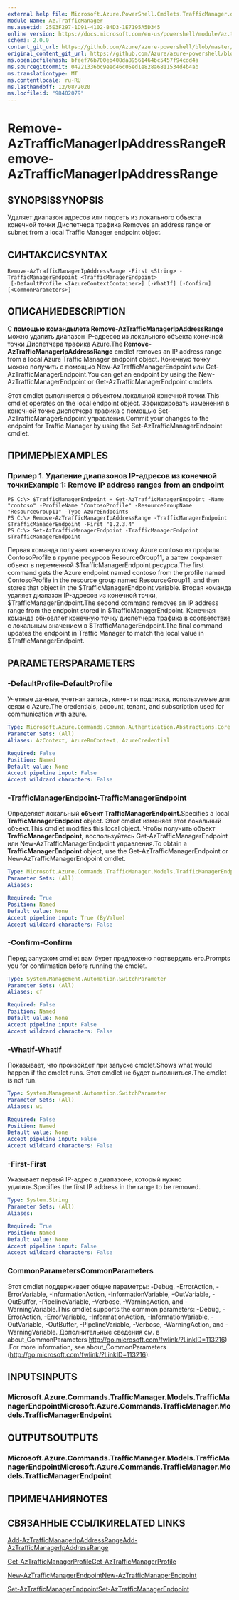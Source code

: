 ```yaml
---
external help file: Microsoft.Azure.PowerShell.Cmdlets.TrafficManager.dll-Help.xml
Module Name: Az.TrafficManager
ms.assetid: 25E3F297-1D91-4102-B4D3-1E7195A5D345
online version: https://docs.microsoft.com/en-us/powershell/module/az.trafficmanager/remove-aztrafficmanagerIpAddressRange
schema: 2.0.0
content_git_url: https://github.com/Azure/azure-powershell/blob/master/src/TrafficManager/TrafficManager/help/Remove-AzTrafficManagerIpAddressRange.md
original_content_git_url: https://github.com/Azure/azure-powershell/blob/master/src/TrafficManager/TrafficManager/help/Remove-AzTrafficManagerIpAddressRange.md
ms.openlocfilehash: bfeef76b700eb408da89561464bc5457f94cdd4a
ms.sourcegitcommit: 04221336bc9eed46c05ed1e828a6811534d4b4ab
ms.translationtype: MT
ms.contentlocale: ru-RU
ms.lasthandoff: 12/08/2020
ms.locfileid: "98402079"
---
```

# <span data-ttu-id="afd4e-101">Remove-AzTrafficManagerIpAddressRange</span><span class="sxs-lookup"><span data-stu-id="afd4e-101">Remove-AzTrafficManagerIpAddressRange</span></span>

## <span data-ttu-id="afd4e-102">SYNOPSIS</span><span class="sxs-lookup"><span data-stu-id="afd4e-102">SYNOPSIS</span></span>
<span data-ttu-id="afd4e-103">Удаляет диапазон адресов или подсеть из локального объекта конечной точки Диспетчера трафика.</span><span class="sxs-lookup"><span data-stu-id="afd4e-103">Removes an address range or subnet from a local Traffic Manager endpoint object.</span></span>

## <span data-ttu-id="afd4e-104">СИНТАКСИС</span><span class="sxs-lookup"><span data-stu-id="afd4e-104">SYNTAX</span></span>

```
Remove-AzTrafficManagerIpAddressRange -First <String> -TrafficManagerEndpoint <TrafficManagerEndpoint>
 [-DefaultProfile <IAzureContextContainer>] [-WhatIf] [-Confirm] [<CommonParameters>]
```

## <span data-ttu-id="afd4e-105">ОПИСАНИЕ</span><span class="sxs-lookup"><span data-stu-id="afd4e-105">DESCRIPTION</span></span>
<span data-ttu-id="afd4e-106">С **помощью командылета Remove-AzTrafficManagerIpAddressRange** можно удалить диапазон IP-адресов из локального объекта конечной точки Диспетчера трафика Azure.</span><span class="sxs-lookup"><span data-stu-id="afd4e-106">The **Remove-AzTrafficManagerIpAddressRange** cmdlet removes an IP address range from a local Azure Traffic Manager endpoint object.</span></span>
<span data-ttu-id="afd4e-107">Конечную точку можно получить с помощью New-AzTrafficManagerEndpoint или Get-AzTrafficManagerEndpoint.</span><span class="sxs-lookup"><span data-stu-id="afd4e-107">You can get an endpoint by using the New-AzTrafficManagerEndpoint or Get-AzTrafficManagerEndpoint cmdlets.</span></span>

<span data-ttu-id="afd4e-108">Этот cmdlet выполняется с объектом локальной конечной точки.</span><span class="sxs-lookup"><span data-stu-id="afd4e-108">This cmdlet operates on the local endpoint object.</span></span>
<span data-ttu-id="afd4e-109">Зафиксировать изменения в конечной точке диспетчера трафика с помощью Set-AzTrafficManagerEndpoint управления.</span><span class="sxs-lookup"><span data-stu-id="afd4e-109">Commit your changes to the endpoint for Traffic Manager by using the Set-AzTrafficManagerEndpoint cmdlet.</span></span>

## <span data-ttu-id="afd4e-110">ПРИМЕРЫ</span><span class="sxs-lookup"><span data-stu-id="afd4e-110">EXAMPLES</span></span>

### <span data-ttu-id="afd4e-111">Пример 1. Удаление диапазонов IP-адресов из конечной точки</span><span class="sxs-lookup"><span data-stu-id="afd4e-111">Example 1: Remove IP address ranges from an endpoint</span></span>
```
PS C:\> $TrafficManagerEndpoint = Get-AzTrafficManagerEndpoint -Name "contoso" -ProfileName "ContosoProfile" -ResourceGroupName "ResourceGroup11" -Type AzureEndpoints
PS C:\> Remove-AzTrafficManagerIpAddressRange -TrafficManagerEndpoint $TrafficManagerEndpoint -First "1.2.3.4"
PS C:\> Set-AzTrafficManagerEndpoint -TrafficManagerEndpoint $TrafficManagerEndpoint
```

<span data-ttu-id="afd4e-112">Первая команда получает конечную точку Azure contoso из профиля ContosoProfile в группе ресурсов ResourceGroup11, а затем сохраняет объект в переменной $TrafficManagerEndpoint ресурса.</span><span class="sxs-lookup"><span data-stu-id="afd4e-112">The first command gets the Azure endpoint named contoso from the profile named ContosoProfile in the resource group named ResourceGroup11, and then stores that object in the $TrafficManagerEndpoint variable.</span></span>
<span data-ttu-id="afd4e-113">Вторая команда удаляет диапазон IP-адресов из конечной точки, $TrafficManagerEndpoint.</span><span class="sxs-lookup"><span data-stu-id="afd4e-113">The second command removes an IP address range from the endpoint stored in $TrafficManagerEndpoint.</span></span>
<span data-ttu-id="afd4e-114">Конечная команда обновляет конечную точку диспетчера трафика в соответствие с локальным значением в $TrafficManagerEndpoint.</span><span class="sxs-lookup"><span data-stu-id="afd4e-114">The final command updates the endpoint in Traffic Manager to match the local value in $TrafficManagerEndpoint.</span></span>

## <span data-ttu-id="afd4e-115">PARAMETERS</span><span class="sxs-lookup"><span data-stu-id="afd4e-115">PARAMETERS</span></span>

### <span data-ttu-id="afd4e-116">-DefaultProfile</span><span class="sxs-lookup"><span data-stu-id="afd4e-116">-DefaultProfile</span></span>
<span data-ttu-id="afd4e-117">Учетные данные, учетная запись, клиент и подписка, используемые для связи с Azure.</span><span class="sxs-lookup"><span data-stu-id="afd4e-117">The credentials, account, tenant, and subscription used for communication with azure.</span></span>

```yaml
Type: Microsoft.Azure.Commands.Common.Authentication.Abstractions.Core.IAzureContextContainer
Parameter Sets: (All)
Aliases: AzContext, AzureRmContext, AzureCredential

Required: False
Position: Named
Default value: None
Accept pipeline input: False
Accept wildcard characters: False
```

### <span data-ttu-id="afd4e-118">-TrafficManagerEndpoint</span><span class="sxs-lookup"><span data-stu-id="afd4e-118">-TrafficManagerEndpoint</span></span>
<span data-ttu-id="afd4e-119">Определяет локальный **объект TrafficManagerEndpoint.**</span><span class="sxs-lookup"><span data-stu-id="afd4e-119">Specifies a local **TrafficManagerEndpoint** object.</span></span>
<span data-ttu-id="afd4e-120">Этот cmdlet изменяет этот локальный объект.</span><span class="sxs-lookup"><span data-stu-id="afd4e-120">This cmdlet modifies this local object.</span></span>
<span data-ttu-id="afd4e-121">Чтобы получить объект **TrafficManagerEndpoint,** воспользуйтесь Get-AzTrafficManagerEndpoint или New-AzTrafficManagerEndpoint управления.</span><span class="sxs-lookup"><span data-stu-id="afd4e-121">To obtain a **TrafficManagerEndpoint** object, use the Get-AzTrafficManagerEndpoint or New-AzTrafficManagerEndpoint cmdlet.</span></span>

```yaml
Type: Microsoft.Azure.Commands.TrafficManager.Models.TrafficManagerEndpoint
Parameter Sets: (All)
Aliases:

Required: True
Position: Named
Default value: None
Accept pipeline input: True (ByValue)
Accept wildcard characters: False
```

### <span data-ttu-id="afd4e-122">-Confirm</span><span class="sxs-lookup"><span data-stu-id="afd4e-122">-Confirm</span></span>
<span data-ttu-id="afd4e-123">Перед запуском cmdlet вам будет предложено подтвердить его.</span><span class="sxs-lookup"><span data-stu-id="afd4e-123">Prompts you for confirmation before running the cmdlet.</span></span>

```yaml
Type: System.Management.Automation.SwitchParameter
Parameter Sets: (All)
Aliases: cf

Required: False
Position: Named
Default value: None
Accept pipeline input: False
Accept wildcard characters: False
```

### <span data-ttu-id="afd4e-124">-WhatIf</span><span class="sxs-lookup"><span data-stu-id="afd4e-124">-WhatIf</span></span>
<span data-ttu-id="afd4e-125">Показывает, что произойдет при запуске cmdlet.</span><span class="sxs-lookup"><span data-stu-id="afd4e-125">Shows what would happen if the cmdlet runs.</span></span> <span data-ttu-id="afd4e-126">Этот cmdlet не будет выполниться.</span><span class="sxs-lookup"><span data-stu-id="afd4e-126">The cmdlet is not run.</span></span>

```yaml
Type: System.Management.Automation.SwitchParameter
Parameter Sets: (All)
Aliases: wi

Required: False
Position: Named
Default value: None
Accept pipeline input: False
Accept wildcard characters: False
```

### <span data-ttu-id="afd4e-127">-First</span><span class="sxs-lookup"><span data-stu-id="afd4e-127">-First</span></span>
<span data-ttu-id="afd4e-128">Указывает первый IP-адрес в диапазоне, который нужно удалить.</span><span class="sxs-lookup"><span data-stu-id="afd4e-128">Specifies the first IP address in the range to be removed.</span></span>

```yaml
Type: System.String
Parameter Sets: (All)
Aliases:

Required: True
Position: Named
Default value: None
Accept pipeline input: False
Accept wildcard characters: False
```

### <span data-ttu-id="afd4e-129">CommonParameters</span><span class="sxs-lookup"><span data-stu-id="afd4e-129">CommonParameters</span></span>
<span data-ttu-id="afd4e-130">Этот cmdlet поддерживает общие параметры: -Debug, -ErrorAction, -ErrorVariable, -InformationAction, -InformationVariable, -OutVariable, -OutBuffer, -PipelineVariable, -Verbose, -WarningAction, and -WarningVariable.</span><span class="sxs-lookup"><span data-stu-id="afd4e-130">This cmdlet supports the common parameters: -Debug, -ErrorAction, -ErrorVariable, -InformationAction, -InformationVariable, -OutVariable, -OutBuffer, -PipelineVariable, -Verbose, -WarningAction, and -WarningVariable.</span></span> <span data-ttu-id="afd4e-131">Дополнительные сведения см. в about_CommonParameters http://go.microsoft.com/fwlink/?LinkID=113216) .</span><span class="sxs-lookup"><span data-stu-id="afd4e-131">For more information, see about_CommonParameters (http://go.microsoft.com/fwlink/?LinkID=113216).</span></span>

## <span data-ttu-id="afd4e-132">INPUTS</span><span class="sxs-lookup"><span data-stu-id="afd4e-132">INPUTS</span></span>

### <span data-ttu-id="afd4e-133">Microsoft.Azure.Commands.TrafficManager.Models.TrafficManagerEndpoint</span><span class="sxs-lookup"><span data-stu-id="afd4e-133">Microsoft.Azure.Commands.TrafficManager.Models.TrafficManagerEndpoint</span></span>

## <span data-ttu-id="afd4e-134">OUTPUTS</span><span class="sxs-lookup"><span data-stu-id="afd4e-134">OUTPUTS</span></span>

### <span data-ttu-id="afd4e-135">Microsoft.Azure.Commands.TrafficManager.Models.TrafficManagerEndpoint</span><span class="sxs-lookup"><span data-stu-id="afd4e-135">Microsoft.Azure.Commands.TrafficManager.Models.TrafficManagerEndpoint</span></span>

## <span data-ttu-id="afd4e-136">ПРИМЕЧАНИЯ</span><span class="sxs-lookup"><span data-stu-id="afd4e-136">NOTES</span></span>

## <span data-ttu-id="afd4e-137">СВЯЗАННЫЕ ССЫЛКИ</span><span class="sxs-lookup"><span data-stu-id="afd4e-137">RELATED LINKS</span></span>

[<span data-ttu-id="afd4e-138">Add-AzTrafficManagerIpAddressRange</span><span class="sxs-lookup"><span data-stu-id="afd4e-138">Add-AzTrafficManagerIpAddressRange</span></span>](./Add-AzTrafficManagerIpAddressRange.md)

[<span data-ttu-id="afd4e-139">Get-AzTrafficManagerProfile</span><span class="sxs-lookup"><span data-stu-id="afd4e-139">Get-AzTrafficManagerProfile</span></span>](./Get-AzTrafficManagerEndpoint.md)

[<span data-ttu-id="afd4e-140">New-AzTrafficManagerEndpoint</span><span class="sxs-lookup"><span data-stu-id="afd4e-140">New-AzTrafficManagerEndpoint</span></span>](./New-AzTrafficManagerEndpoint.md)

[<span data-ttu-id="afd4e-141">Set-AzTrafficManagerEndpoint</span><span class="sxs-lookup"><span data-stu-id="afd4e-141">Set-AzTrafficManagerEndpoint</span></span>](./Set-AzTrafficManagerEndpoint.md)
